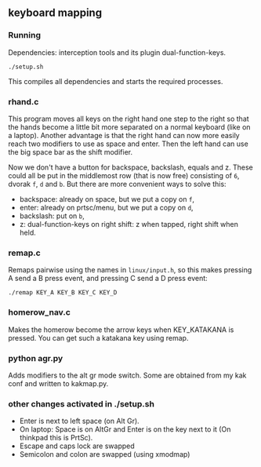 ## keyboard mapping

### Running

Dependencies: interception tools and its plugin dual-function-keys.

    ./setup.sh

This compiles all dependencies and starts the required processes.

### rhand.c

This program moves all keys on the right hand one step to the right so that
the hands become a little bit more separated on a normal keyboard (like on a laptop).
Another advantage is that the right hand can now more easily reach two modifiers
to use as space and enter. Then the left hand can use the big space bar as the
shift modifier.

Now we don't have a button for backspace, backslash, equals and z.
These could all be put in the middlemost row (that is now free) consisting
of `6`, dvorak `f`, `d` and `b`. But there are more convenient ways to solve this:

- backspace: already on space, but we put a copy on `f`,
- enter: already on prtsc/menu, but we put a copy on `d`,
- backslash: put on `b`,
- z: dual-function-keys on right shift: z when tapped, right shift when held.

### remap.c

Remaps pairwise using the names in `linux/input.h`, so this makes
pressing A send a B press event, and pressing C send a D press event:

    ./remap KEY_A KEY_B KEY_C KEY_D

### homerow_nav.c

Makes the homerow become the arrow keys when KEY_KATAKANA is pressed.
You can get such a katakana key using remap.

### python agr.py

Adds modifiers to the alt gr mode switch. Some are obtained from
my kak conf and written to kakmap.py.

### other changes activated in ./setup.sh

- Enter is next to left space (on Alt Gr).
- On laptop: Space is on AltGr and Enter is on the key next to it
  (On thinkpad this is PrtSc).
- Escape and caps lock are swapped
- Semicolon and colon are swapped (using xmodmap)

